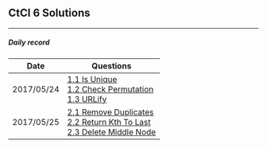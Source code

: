 ## CtCI 6 Solutions











---
##### Daily record

| Date        | Questions                               |
| ----------- | -------------------------------------- |
| 2017/05/24  | [1.1 Is Unique](./src/Ch1_ArraysAndStrings/_1_IsUnique) <br> [1.2 Check Permutation](./src/Ch1_ArraysAndStrings/_2_CheckPermutation) <br> [1.3 URLify](./src/Ch1_ArraysAndStrings/_3_URLify) | 
| 2017/05/25  | [2.1 Remove Duplicates](./src/Ch2_LinkedList/_1_RemoveDuplicates) <br> [2.2 Return Kth To Last](./src/Ch2_LinkedList/_2_ReturnKthToLast) <br> [2.3 Delete Middle Node](./src/Ch2_LinkedList/_3_DeleteMiddleNode) |


